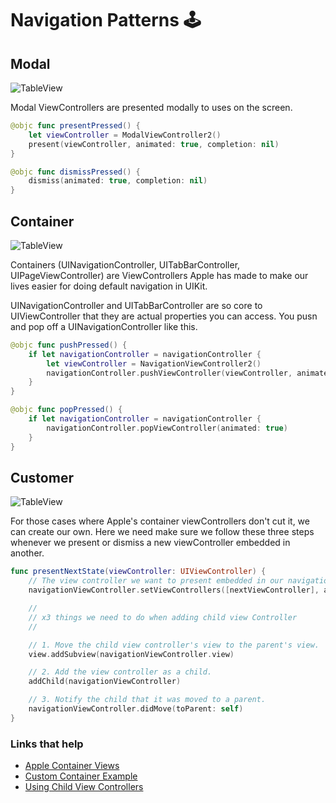 # Navigation Patterns 🕹

## Modal

![TableView](https://github.com/jrasmusson/swift-arcade/blob/master/images/navigation/modal.gif)

Modal ViewControllers are presented modally to uses on the screen. 

```swift
@objc func presentPressed() {
    let viewController = ModalViewController2()
    present(viewController, animated: true, completion: nil)
}

@objc func dismissPressed() {
    dismiss(animated: true, completion: nil)
}
```


## Container

![TableView](https://github.com/jrasmusson/swift-arcade/blob/master/images/navigation/container.gif)


Containers (UINavigationController, UITabBarController, UIPageViewController) are ViewControllers Apple has made to make our lives easier for doing default navigation in UIKit.

UINavigationController and UITabBarController are so core to UIViewController that they are actual properties you can access. You pusn and pop off a UINavigationController like this.

```swift
@objc func pushPressed() {
    if let navigationController = navigationController {
        let viewController = NavigationViewController2()
        navigationController.pushViewController(viewController, animated: true)
    }
}

@objc func popPressed() {
    if let navigationController = navigationController {
        navigationController.popViewController(animated: true)
    }
}
```


## Customer

![TableView](https://github.com/jrasmusson/swift-arcade/blob/master/images/navigation/custom.gif)

For those cases where Apple's container viewControllers don't cut it, we can create our own. Here we need make sure we follow these three steps whenever we present or dismiss a new viewController embedded in another.

```swift
func presentNextState(viewController: UIViewController) {
    // The view controller we want to present embedded in our navigationViewController
    navigationViewController.setViewControllers([nextViewController], animated: true)

    //
    // x3 things we need to do when adding child view Controller
    //

    // 1. Move the child view controller's view to the parent's view.
    view.addSubview(navigationViewController.view)

    // 2. Add the view controller as a child.
    addChild(navigationViewController)

    // 3. Notify the child that it was moved to a parent.
    navigationViewController.didMove(toParent: self)
}
```

### Links that help

- [Apple Container Views](https://developer.apple.com/library/archive/featuredarticles/ViewControllerPGforiPhoneOS/ImplementingaContainerViewController.html)
- [Custom Container Example](https://www.swiftbysundell.com/articles/custom-container-view-controllers-in-swift/)
- [Using Child View Controllers](https://www.swiftbysundell.com/articles/using-child-view-controllers-as-plugins-in-swift/)
